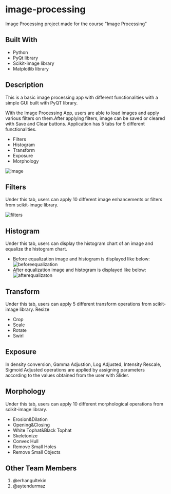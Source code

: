 # image-processing
Image Processing project made for the course "Image Processing"

## Built With

- Python
- PyQt library
- Scikit-image library
- Matplotlib library

## Description
This is a basic image processing app with different functionalities with a simple GUI built with PyQT library.

With the Image Processing App, users are able to load images and apply various filters on them.After applying filters, image can be saved or cleared with Save and Clear buttons. Application has 5 tabs for 5 different functionalities.
- Filters
- Histogram
- Transform
- Exposure
- Morphology

![image](https://user-images.githubusercontent.com/46456721/144614057-9a239857-b2e1-4a44-a37f-2d078538df6e.png)



## Filters

Under this tab, users can apply 10 different image enhancements or filters from scikit-image library.

![filters](https://user-images.githubusercontent.com/46456721/144615055-0448f0c9-0872-4f4d-b158-c411b1cffddc.png)



## Histogram

Under this tab, users can display the histogram chart of an image and equalize the histogram chart.

- Before equalization image and histogram is displayed like below:
![beforeequalization](https://user-images.githubusercontent.com/46456721/144615402-6221be00-e499-471c-84fa-6d877c606765.png)
- After equalization image and histogram is displayed like below:
![afterequalizaton](https://user-images.githubusercontent.com/46456721/144615484-e149e9be-ca0f-40fe-81d3-29426234c08c.png)


## Transform

Under this tab, users can apply 5 different transform operations from scikit-image library.
Resize
- Crop
- Scale
- Rotate
- Swirl


## Exposure


In density conversion, Gamma Adjustion, Log Adjusted, Intensity Rescale, Sigmoid Adjusted operations are applied by assigning parameters according to the values obtained from the user with Slider.



## Morphology
Under this tab, users can apply 10 different morphological operations from scikit-image library.
- Erosion&Dilation
- Opening&Closing
- White Tophat&Black Tophat
- Skeletonize
- Convex Hull
- Remove Small Holes
- Remove Small Objects


## Other Team Members 

1. @erhangultekin 
2. @aytendurmaz
